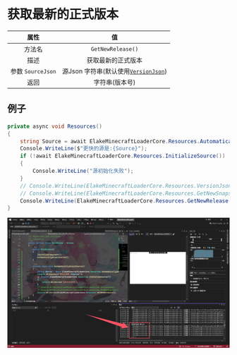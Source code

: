 # 获取最新的正式版本

|       属性        |                           值                           |
| :---------------: | :----------------------------------------------------: |
|      方法名       |                   `GetNewRelease()`                    |
|       描述        |                   获取最新的正式版本                   |
| 参数 `SourceJson` | 源Json 字符串(默认使用[`VersionJson`](VersionJson.md)) |
|       返回        |                     字符串(版本号)                     |

## 例子

```C#
private async void Resources()
{
    string Source = await ElakeMinecraftLoaderCore.Resources.AutomaticallySelectSource();
    Console.WriteLine($"更快的源是:{Source}");
    if (!await ElakeMinecraftLoaderCore.Resources.InitializeSource())
    {
        Console.WriteLine("源初始化失败");
    }
    // Console.WriteLine(ElakeMinecraftLoaderCore.Resources.VersionJson);
    // Console.WriteLine(ElakeMinecraftLoaderCore.Resources.GetNewSnapshot());
    Console.WriteLine(ElakeMinecraftLoaderCore.Resources.GetNewRelease());
}
```

![4-1](assets/4-1.png)